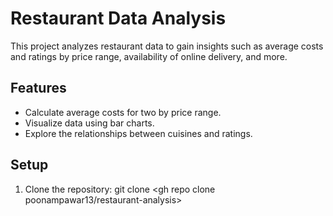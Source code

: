 # Restaurant Data Analysis

This project analyzes restaurant data to gain insights such as average costs and ratings by price range, availability of online delivery, and more.

## Features
- Calculate average costs for two by price range.
- Visualize data using bar charts.
- Explore the relationships between cuisines and ratings.

## Setup
1. Clone the repository:
   git clone <gh repo clone poonampawar13/restaurant-analysis>
